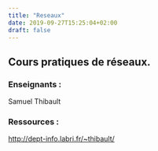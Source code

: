 ```yaml
---
title: "Reseaux"
date: 2019-09-27T15:25:04+02:00
draft: false
---
```

## Cours pratiques de réseaux.
### Enseignants :
Samuel Thibault

### Ressources :
http://dept-info.labri.fr/~thibault/
